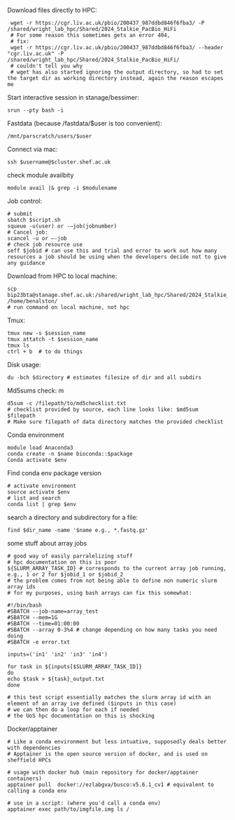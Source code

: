 
Download files directly to HPC: 

~~~
 wget -r https://cgr.liv.ac.uk/pbio/200437_987ddbd846f6fba3/ -P /shared/wright_lab_hpc/Shared/2024_Stalkie_PacBio_HiFi
 # For some reason this sometimes gets an error 404, 
 # fix:
 wget -r https://cgr.liv.ac.uk/pbio/200437_987ddbd846f6fba3/ --header "cgr.liv.ac.uk" -P /shared/wright_lab_hpc/Shared/2024_Stalkie_PacBio_HiFi/
 # couldn't tell you why 
 # wget has also started ignoring the output directory, so had to set the target dir as working directory instead, again the reason escapes me
~~~

Start interactive session in stanage/bessimer: 
~~~
srun --pty bash -i
~~~
Fastdata (because /fastdata/$user is too convenient): 
~~~
/mnt/parscratch/users/$user
~~~
Connect via mac: 
~~~
ssh $username@$cluster.shef.ac.uk
~~~
check module availbity
~~~
module avail |& grep -i $modulename
~~~
Job control: 
~~~
# submit
sbatch $script.sh
squeue -u(user) or -–job(jobnumber)
# Cancel job: 
scancel -u or –-job
# check job resource use
seff $jobid # can use this and trial and error to work out how many resources a job should be using when the developers decide not to give any guidance
~~~
Download from HPC to local machine:
~~~
scp bip23bta@stanage.shef.ac.uk:/shared/wright_lab_hpc/Shared/2024_Stalkie_illumina/index.html /home/benalston/
# run command on local machine, not hpc
~~~

Tmux:
~~~
tmux new -s $session_name
tmux attatch -t $session_name
tmux ls
ctrl + b  # to do things
~~~
Disk usage: 
~~~
du -bch $directory # estimates filesize of dir and all subdirs
~~~

Md5sums check: m
~~~
d5sum -c /filepath/to/md5checklist.txt
# checklist provided by source, each line looks like: $md5sum  $filepath
# Make sure filepath of data directory matches the provided checklist
~~~

Conda environment
~~~
module load Anaconda3
conda create -n $name bioconda::$package
Conda activate $env
~~~

Find conda env package version
~~~
# activate environment
source activate $env
# list and search 
conda list | grep $env
~~~

search a directory and subdirectory for a file:
~~~
find $dir_name -name '$name e.g., *.fastq.gz'
~~~

some stuff about array jobs
~~~
# good way of easily parralelizing stuff
# hpc documentation on this is poor
${SLURM_ARRAY_TASK_ID} # corresponds to the current array job running, e.g., 1 or 2 for $jobid_1 or $jobid_2
# the problem comes from not being able to define non numeric slurm array ids
# for my purposes, using bash arrays can fix this somewhat:

#!/bin/bash
#SBATCH --job-name=array_test
#SBATCH --mem=1G
#SBATCH --time=01:00:00
#SBATCH --array 0-3%4 # change depending on how many tasks you need doing
#SBATCH -e error.txt

inputs=('in1' 'in2' 'in3' 'in4')

for task in ${inputs[$SLURM_ARRAY_TASK_ID]}
do
echo $task > ${task}_output.txt
done

# this test script essentially matches the slurm array id with an element of an array ive defined ($inputs in this case)
# we can then do a loop for each if needed 
# the UoS hpc documentation on this is shocking
~~~
Docker/apptainer
~~~
# Like a conda environment but less intuative, supposedly deals better with dependencies
# Apptainer is the open source version of docker, and is used on sheffield HPCs

# usage with docker hub (main repository for docker/apptainer containers)
apptainer pull  docker://ezlabgva/busco:v5.6.1_cv1 # equivalent to calling a conda env

# use in a script: (where you'd call a conda env)
apptainer exec path/to/imgfile.img ls /
~~~



